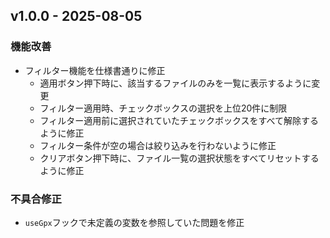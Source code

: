 ## v1.0.0 - 2025-08-05

### 機能改善
- フィルター機能を仕様書通りに修正
  - 適用ボタン押下時に、該当するファイルのみを一覧に表示するように変更
  - フィルター適用時、チェックボックスの選択を上位20件に制限
  - フィルター適用前に選択されていたチェックボックスをすべて解除するように修正
  - フィルター条件が空の場合は絞り込みを行わないように修正
  - クリアボタン押下時に、ファイル一覧の選択状態をすべてリセットするように修正

### 不具合修正
- `useGpx`フックで未定義の変数を参照していた問題を修正
